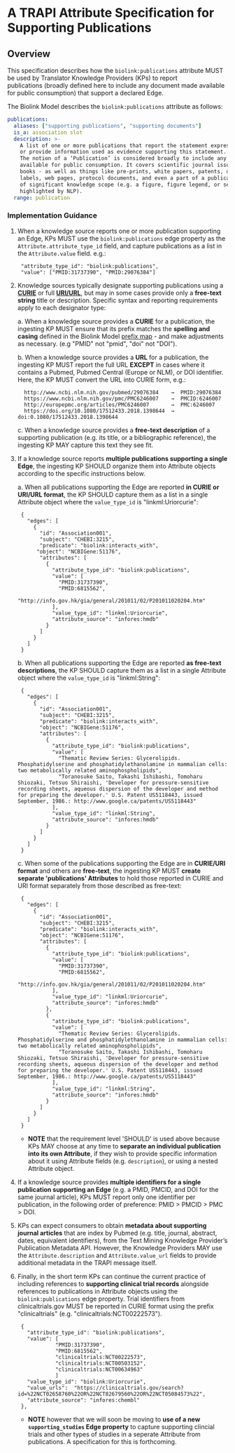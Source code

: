 # A TRAPI Attribute Specification for Supporting Publications

## Overview

This specification describes how the `biolink:publications` attribute MUST be used by Translator Knowledge Providers (KPs) to report  
publications (broadly defined here to include any document made available for public consumption) that support
a declared Edge.

The Biolink Model describes the `biolink:publications` attribute as follows:
```yaml
publications:
  aliases: ["supporting publications", "supporting documents"]
  is_a: association slot
  description: >-
    A list of one or more publications that report the statement expressed in an Association, 
    or provide information used as evidence supporting this statement. 
    The notion of a ‘Publication’ is considered broadly to include any document made   
    available for public consumption. It covers scientific journal issues, individual articles, and
    books - as well as things like pre-prints, white papers, patents, drug
    labels, web pages, protocol documents, and even a part of a publication if
    of significant knowledge scope (e.g. a figure, figure legend, or section
    highlighted by NLP).
  range: publication
```

### Implementation Guidance

1. When a knowledge source reports one or more publication supporting an Edge, KPs MUST use the `biolink:publications` edge property as the `Attribute.attribute_type_id` field, and capture publications as a list in the `Attribute.value` field. e.g.:

        "attribute_type_id": "biolink:publications",
        "value": ["PMID:31737390", "PMID:29076384"]

2. Knowledge sources typically designate supporting publications using a **[CURIE](https://www.w3.org/TR/2010/NOTE-curie-20101216/)** or full
**[URI/URL](https://www.w3.org/Addressing/)**, but may in some cases provide only a **free-text string** title or description. Specific syntax and reporting requirements apply to each designator type:

   a. When a knowledge source provides a **CURIE** for a publication, the ingesting KP MUST ensure that its prefix matches the **spelling and casing** defined in the Biolink Model [prefix map](https://github.com/biolink/biolink-model/blob/master/prefix-map/biolink-model-prefix-map.json) - and make adjustments as necessary. (e.g "PMID" not "pmid", "doi" not "DOI").

   b.  When a knowledge source provides a **URL** for a publication, the ingesting KP MUST report the full URL **EXCEPT** in cases where it contains a Pubmed, Pubmed Central (Europe or NLM), or DOI identifier. Here, the KP MUST convert the URL into CURIE form, e.g.:
    
         http://www.ncbi.nlm.nih.gov/pubmed/29076384    →  PMID:29076384  
         https://www.ncbi.nlm.nih.gov/pmc/PMC6246007    →  PMCID:6246007
         http://europepmc.org/articles/PMC6246007       →  PMC:6246007
         https://doi.org/10.1080/17512433.2018.1398644  →  doi:0.1080/17512433.2018.1398644

   c.  When a knowledge source provides a **free-text description** of a supporting publication (e.g. its title, or a bibliographic reference), the ingesting KP MAY capture this text they see fit.
  
    
3. If a knowledge source reports **multiple publications supporting a single Edge**, the ingesting KP SHOULD organize them into Attribute objects according to the specific instructions below.    
  
   a. When all publications supporting the Edge are reported **in CURIE or URI/URL format**, the KP SHOULD capture them as a list in a single Attribute object where the `value_type_id` is "linkml:Uriorcurie":

        {
          "edges": [
            {
              "id": "Association001",
              "subject": "CHEBI:3215",
              "predicate": "biolink:interacts_with",
             "object": "NCBIGene:51176",
              "attributes": [
                {
                  "attribute_type_id": "biolink:publications",
                  "value": [
                    "PMID:31737390",
                    "PMID:6815562",
                    "http://info.gov.hk/gia/general/201011/02/P201011020204.htm"
                  ],
                  "value_type_id": "linkml:Uriorcurie",
                  "attribute_source": "infores:hmdb"
                }
              ]
            }
          ]
        }

  
   b. When all publications supporting the Edge are reported **as free-text descriptions**, the KP SHOULD capture them as a list in a single Attribute object where the `value_type_id` is "linkml:String":

        {
          "edges": [
            {
              "id": "Association001",
              "subject": "CHEBI:3215",
              "predicate": "biolink:interacts_with",
              "object": "NCBIGene:51176",
              "attributes": [
                {
                  "attribute_type_id": "biolink:publications",
                  "value": [
                    "Thematic Review Series: Glycerolipids. Phosphatidylserine and phosphatidylethanolamine in mammalian cells: two metabolically related aminophospholipids",
                    "Toranosuke Saito, Takashi Ishibashi, Tomoharu Shiozaki, Tetsuo Shiraishi, 'Developer for pressure-sensitive recording sheets, aqueous dispersion of the developer and method for preparing the developer.' U.S. Patent US5118443, issued September, 1986.: http://www.google.ca/patents/US5118443"
                  ],
                  "value_type_id": "linkml:String",
                  "attribute_source": "infores:hmdb"
                }
              ]
            }
          ]
        }

   c.  When some of the publications supporting the Edge are in **CURIE/URI format** and others are **free-text**, the ingesting KP MUST **create separate 'publications' Attributes** to hold those reported in CURIE and URI format separately from those described as free-text: 

        {
          "edges": [
            {
              "id": "Association001",
              "subject": "CHEBI:3215",
              "predicate": "biolink:interacts_with",
              "object": "NCBIGene:51176",
              "attributes": [
                {
                  "attribute_type_id": "biolink:publications",
                  "value": [
                    "PMID:31737390",
                    "PMID:6815562",
                    "http://info.gov.hk/gia/general/201011/02/P201011020204.htm"
                  ],
                  "value_type_id": "linkml:Uriorcurie",
                  "attribute_source": "infores:hmdb"
                },
                {
                  "attribute_type_id": "biolink:publications",
                  "value": [
                    "Thematic Review Series: Glycerolipids. Phosphatidylserine and phosphatidylethanolamine in mammalian cells: two metabolically related aminophospholipids",
                    "Toranosuke Saito, Takashi Ishibashi, Tomoharu Shiozaki, Tetsuo Shiraishi, 'Developer for pressure-sensitive recording sheets, aqueous dispersion of the developer and method for preparing the developer.' U.S. Patent US5118443, issued September, 1986.: http://www.google.ca/patents/US5118443"
                  ],
                  "value_type_id": "linkml:String",
                  "attribute_source": "infores:hmdb"
                }
              ]
            }
          ]
        }

   - **NOTE** that the requirement level 'SHOULD' is used above because KPs MAY choose at any time to **separate an individual publication into its own Attribute**, if they wish to provide specific information about it using Attribute fields (e.g. `description`), or using a nested Attribute object. 

4. If a knowledge source provides **multiple identifiers for a single publication supporting an Edge** (e.g. a PMID, PMCID, and DOI for the same journal article), KPs MUST report only one identifier per publication, in the following order of preference: PMID > PMCID > PMC > DOI.  

5. KPs can expect consumers to obtain **metadata about supporting journal articles** that are index by Pubmed (e.g. title, journal, abstract, dates, equivalent identifiers), from the Text Mining Knowledge Provider’s Publication Metadata API. However, the Knowledge Providers MAY use the `Attribute.description` and `Attribute.value_url` fields to provide additional metadata in the TRAPI message itself.

6. Finally, in the short term KPs can continue the current practice of including references to **supporting clinical trial records** alongside references to publications in Attribute objects using the `biolink:publications` edge property. Trial identifiers from clinicaltrials.gov MUST be reported in CURIE format using the prefix "clinicaltrials" (e.g. "clinicaltrials:NCT00222573").

        {
          "attribute_type_id": "biolink:publications",            
          "value": [
                   "PMID:31737390",  
                   "PMID:6815562",  
                   "clinicaltrials:NCT00222573",
                   "clinicaltrials:NCT00503152",
                   "clinicaltrials:NCT00634963"
                   ]                                      
          "value_type_id": "biolink:Uriorcurie",    
          "value_urls":  "https://clinicaltrials.gov/search?id=%22NCT02658760%22OR%22NCT02679560%22OR%22NCT05084573%22",
          "attribute_source": "infores:chembl"
        }, 

   - **NOTE** however that we will soon be moving to **use of a new `supporting_studies` Edge property** to capture supporting clincial trials and other types of studies in a seperate Attribute from publications. A specification for this is forthcoming. 
